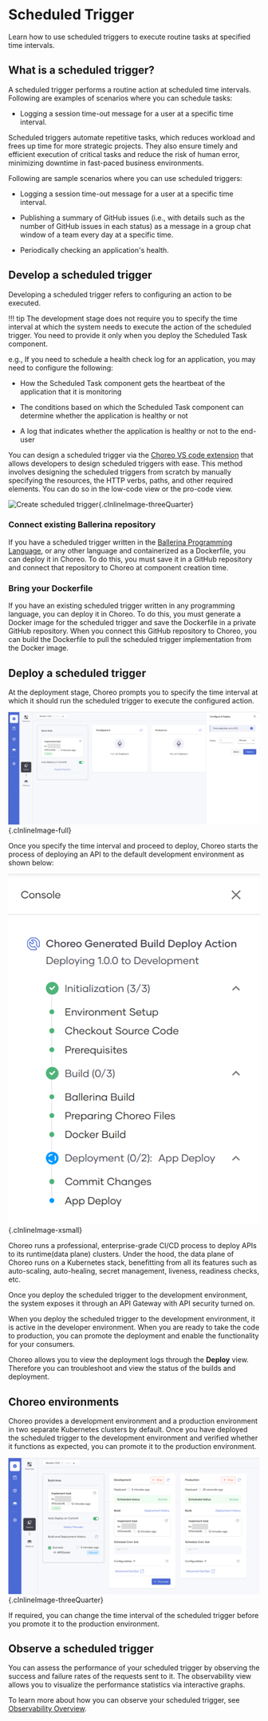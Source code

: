 # Scheduled Trigger

Learn how to use scheduled triggers to execute routine tasks at specified time intervals.

## What is a scheduled trigger?

A scheduled trigger performs a routine action at scheduled time intervals. Following are examples of scenarios where you can schedule tasks:

- Logging a session time-out message for a user at a specific time interval.

Scheduled triggers automate repetitive tasks, which reduces workload and frees up time for more strategic projects. They also ensure timely and efficient execution of critical tasks and reduce the risk of human error, minimizing downtime in fast-paced business environments.

Following are sample scenarios where you can use scheduled triggers:

- Logging a session time-out message for a user at a specific time interval.

- Publishing a summary of GitHub issues (i.e., with details such as the number of GitHub issues in each status) as a message in a group chat window of a team every day at a specific time.

- Periodically checking an application's health.

## Develop a scheduled trigger

Developing a scheduled trigger refers to configuring an action to be executed.

!!! tip
    The development stage does not require you to specify the time interval at which the system needs to execute the action of the scheduled trigger. You need to provide it only when you deploy the Scheduled Task component.

e.g., If you need to schedule a health check log for an application, you may need to configure the following:

- How the Scheduled Task component gets the heartbeat of the application that it is monitoring

- The conditions based on which the Scheduled Task component can determine whether the application is healthy or not

- A log that indicates whether the application is healthy or not to the end-user

You can design a scheduled trigger via the [Choreo VS code extension](https://marketplace.visualstudio.com/items?itemName=WSO2.choreo) that allows developers to design scheduled triggers with ease. This method involves designing the scheduled triggers from scratch by manually specifying the resources, the HTTP verbs, paths, and other required elements. You can do so in the low-code view or the pro-code view.

![Create scheduled trigger](../../assets/img/scheduled-tasks/create-scheduled-task.png){.cInlineImage-threeQuarter}

### Connect existing Ballerina repository

If you have a scheduled trigger written in the [Ballerina Programming Language](https://ballerina.io), or any other language and containerized as a Dockerfile, you can deploy it in Choreo. To do this, you must save it in a GitHub repository and connect that repository to Choreo at component creation time.

### Bring your Dockerfile

If you have an existing scheduled trigger written in any programming language, you can deploy it in Choreo. To do this, you must generate a Docker image for the scheduled trigger and save the Dockerfile in a private GitHub repository. When you connect this GitHub repository to Choreo, you can build the Dockerfile to pull the scheduled trigger implementation from the Docker image.

## Deploy a scheduled trigger

At the deployment stage, Choreo prompts you to specify the time interval at which it should run the scheduled trigger to execute the configured action.

![Specify time interval](../../assets/img/scheduled-tasks/specify-time-interval.png){.cInlineImage-full}

Once you specify the time interval and proceed to deploy, Choreo starts the process of deploying an API to the default development environment as shown below:

![Deploy scheduled trigger](../../assets/img/scheduled-tasks/deploy-scheduled-task.png){.cInlineImage-xsmall}

Choreo runs a professional, enterprise-grade CI/CD process to deploy APIs to its runtime(data plane) clusters. Under the hood, the data plane of Choreo runs on a Kubernetes stack, benefitting from all its features such as auto-scaling, auto-healing, secret management, liveness, readiness checks, etc.

Once you deploy the scheduled trigger to the development environment, the system exposes it through an API Gateway with API security turned on.

When you deploy the scheduled trigger to the development environment, it is active in the developer environment. When you are ready to take the code to production, you can promote the deployment and enable the functionality for your consumers.

Choreo allows you to view the deployment logs through the **Deploy** view. Therefore you can troubleshoot and view the status of the builds and deployment.

## Choreo environments

Choreo provides a development environment and a production environment in two separate Kubernetes clusters by default. Once you have deployed the scheduled trigger to the development environment and verified whether it functions as expected, you can promote it to the production environment.

![Promote scheduled trigger](../../assets/img/scheduled-tasks/promote-scheduled-task-to-production.png){.cInlineImage-threeQuarter}

If required, you can change the time interval of the scheduled trigger before you promote it to the production environment.

## Observe a scheduled trigger

You can assess the performance of your scheduled trigger by observing the success and failure rates of the requests sent to it. The observability view allows you to visualize the performance statistics via interactive graphs.

To learn more about how you can observe your scheduled trigger, see [Observability Overview](../../observe-and-analyze/observe/observability-overview.md).
